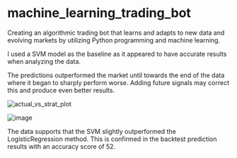 # machine_learning_trading_bot
Creating an algorithmic trading bot that learns and adapts to new data and evolving markets by utilizing Python programming and machine learning.

I used a SVM model as the baseline as it appeared to have accurate results when analyzing the data. 

The predictions outperformed the market until towards the end of the data where it began to sharply perform worse. Adding future signals may correct this and produce even better results.

![actual_vs_strat_plot](https://user-images.githubusercontent.com/98198920/180585864-eef22af2-c768-4daf-a516-a30025f1089c.png)

![image](https://user-images.githubusercontent.com/98198920/180662091-7f33279d-68cb-4df6-9080-60fd862707a8.png)


The data supports that the SVM slightly outperformed the LogisticRegression method. This is confirmed in the backtest prediction results with an accuracy score of 52.
